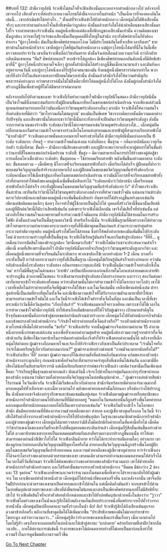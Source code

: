 ##บทที่ 132: ฝ่ามือวายุอัสนี
จ้าวเฟิงไม่สนใจที่จะฟังเสียงนั้นและออกจากตำหนักกลวงไป หลังจากที่เขาจากไป เสียงหัวเราะที่ส่อประกายความโกรธก็ดังขึ้นจากภายในตำหนัก
“เป็นเด็กเวรที่จองหองอันใดเช่นนี้... เขากล้าเมินข้าได้อย่างไร...”
ตั้งแต่ที่จ้าวเฟิงเข้าไปยังตำหนักกลวง เด็กหนุ่มไม่ได้ฟังเสียงนั้นจริงๆ และกระทำตามอำเภอใจในสิ่งที่เขาคิดว่าถูกต้อง ดังนั้นแล้วเขาจึงไม่ได้นำคำเตือนของเสียงนั้นมาใส่ใจ
จากสายตาของจ้าวเฟิงนั้น คนผู้หนึ่งเพียงแค่ต้องเชื่อฟังกฎของเสียงนั้นเท่านั้น
ความคิดของเขานั้นถูกต้อง ทว่าเขาไม่รู้ว่าเจ้าของเสียงนั้นเป็นบุคคลที่ยิ่งใหญ่ในสำนัก กระทั่งศิษย์สายในก็ยังต้องยำเกรง
“ผู้อาวุโสหนึ่ง มันเป็นเพียงศิษย์สายนอกโง่งม ไม่มีประโยชน์อันใดที่จะเสียเวลากับเขา” ชายชราด้านในตำหนักหัวเราะ
เขาคือผู้อาวุโสที่คุ้มกันตำหนักกลวง แต่ผู้อาวุโสหนึ่งได้มาที่นี่ในวันนี้เพื่อตรวจสอบประจำวัน เขาเห็นจ้าวเฟิงเลือกวิชาอันตราย ดังนั้นจึงเอ่ยเตือนด้วยความหวังดี ทว่าอีกฝ่ายกลับเมินเขาแทน
“หืม? ศิษย์สายนอก? หากข้าจำได้ถูกต้อง มีเพียงศิษย์สายนอกอันดับหนึ่งที่มีสิทธิเข้ามาที่นี่”
ผู้อาวุโสหนึ่งประหลาดใจเล็กๆ
ผู้ก่อตั้งสำนักนั้นได้สร้างกฎนี้ขึ้นเมื่อนานามาแล้ว และมันยังคงอยู่ตราบจนวันนี้ และผู้อาวุโสหนึ่งเองก็รับรู้ถึงเจตนาของมัน
ยิ่งคนผู้หนึ่งมีพรสวรรค์มากเท่าใด พวกเขาก็ยิ่งก้าวไปในเส้นทางแห่งการฝึกตนได้มากเท่านั้น ดังนั้นแล้วสำนักจึงได้ให้ความสำคัญกับพรสวรรค์อย่างมาก ทว่าพรสวรรค์นั้นไม่ใช่สิ่งเดียวที่ทำให้คนผู้หนึ่งไปได้ไกล ดังนั้นผู้ก่อตั้งสำนักจึงได้สร้างกฎนี้ขึ้นเพื่อช่วยผู้ที่ไม่ได้มีพรสวรรค์มากมาย

หลังจากกลับไปยังสวนของเขา จ้าวเฟิงก็เริ่มทำความเข้าใจฝ่ามือวายุอัสนีในสมอง
ฝ่ามือวายุอัสนีนั้นเป็นวิชาโจมตีซึ่งเหมาะสมกับกระทั่งผู้ฝึกตนขั้นนภาที่หกในขอบเขตก่อกำเนิดปราณ จากเพียงแค่ส่วนนี้ ทุกคนย่อมสามารถบอกได้ว่ามันเหนือกว่าวิชามนุษย์ระดับกลางอื่นๆ มากนัก จ้าวเฟิงได้ให้ความสนใจกับคำอธิบายที่มีคำว่า ‘วิชาโบราณอันไม่สมบูรณ์’ ของมันเป็นพิเศษ
วิชาจากอดีตกาลนั้นมีความแตกต่างกับปัจจุบัน และเสียงชรานั้นได้บอกเขาว่าวิชานี้นั้นกระทั่งยากที่จะฝึกฝนกว่าวิชามนุษย์ระดับสูง ดังนั้นจากการคำนวณของจ้าวเฟิง ระดับของวิชานี้ไม่อาจธรรมดาเช่นวิชามนุษย์ระดับกลางได้...
เด็กหนุ่มปิดเปลือกตาและเริ่มทำความเข้าใจภาพจากร่างเล็กในโลกแห่งสายลมและสายฟ้าผู้ที่สามารถเรียกสายฟ้าได้
“น่ากลัวนัก!”
จ้าวเฟิงมองภาพนั้นและถอนหายใจอย่างช่วยไม่ได้
ฝ่ามือวายุอัสนีนั้นแบ่งออกเป็น 6 ระดับ
ระดับแรก: เรียนรู้ – ทำความเข้าใจพลังแห่งลม
ระดับที่สอง: พื้นฐาน – กลิ่นอายอัสนีและวายุเริ่มก่อตัว
ระดับที่สาม: ขั้นต่ำ – ฝ่ามืออาจมีเสียงของสายฟ้า และผู้ฝึกจะพบว่ายากที่จะหาผู้ต่อกรได้ในขั้นต่ำกว่านภาที่สี่ในขอบเขตก่อกำเนิดปราณ
ระดับสี่: ขั้นสูง – มีความสามารถในการทำให้ร่างของคู่ต่อสู้ชา การเคลื่อนไหวเชื่องช้าลง
ระดับห้า: ขั้นสุดยอด – ใช้สายลมเรียกสายฟ้า พลังเพิ่มขึ้นอย่างมหาศาล
ระดับหก: ขั้นหลอมรวม – เมื่อมีพายุ มีโอกาสที่จะเรียกเมฆสายฟ้าทั้งเก้า เมื่อเรียกได้สำเร็จ ผู้ฝึกตนที่ต่ำกว่าขอบเขตจิตวิญญาณที่แท้จริงจะสลายหายไป และผู้ฝึกตนในขอบเขตจิตวิญญาณที่แท้จริงต้องกังวล
ระดับหกนั้นควรใช้เมื่อเข้าสู่นภาที่หกในขอบเขตก่อกำเนิดปราณ ทว่ามันมีโอกาสที่จะเรียกเมฆสายฟ้าทั้งเก้าที่สามารถทำให้พลังของคนผู้หนึ่งเพิ่มขึ้นนับสิบเท่าได้
“ระดับหกนับว่าวิปลาสนัก เมื่อเรียกเมฆสายฟ้าทั้งเก้าได้สำเร็จ กระทั่งผู้ฝึกตนในขอบเขตจิตวิญญาณที่แท้จริงยังต้องระวัง”
หัวใจของจ้าวเฟิงสั่นสะท้าน
เขายืนยันว่าวิชานี้ไม่ใช่วิชามนุษย์ระดับกลางหลังจากที่ทำความเข้าใจมัน
แน่นอนว่าแม้ระดับหกจะวิปลาสนักและพลังของคนผู้หนึ่งจะเพิ่มขึ้นนับสิบเท่า อันตรายก็ได้ปรากฏขึ้นอย่างมากเช่นกัน เพียงแค่ข้อผิดพลาดเล็กๆ น้อยๆ ก็อาจทำให้ผู้ใช้กลายเป็นฝุ่นไปได้
บุคคลที่สร้างวิชานี้ขึ้นมานั้นเสียสติ และผู้ที่ฝึกฝนวิชานี้ก็นับว่าเสียสติเช่นกัน แต่เพราะจ้าวเฟิงได้เลือกมัน เขาจึงไม่เสียใจที่ทำเช่นนั้น แต่เขากลับให้ความสนใจและพยายามที่จะทำความเข้าใจมันแทน
ฝ่ามือวายุอัสนีนั้นใช้สายลมในการสร้างไฟฟ้า ดังนั้นแล้วลมจึงเป็นพื้นฐานของวิชานี้
สำหรับเรื่องนี้นั้น จ้าวเฟิงมีพื้นฐานที่ดีเพราะเขาได้ทำความเข้าใจสามกระบวนท่าแรกของกระบวนท่าวายุทั้งสี่ซึ่งมีธาตุลมเป็นแก่นแท้
ส่วนกระบวนท่าสุดท้าย กระบวนท่าตัดวายุเพลิง คนผู้หนึ่งสร้างไฟโดยใช้สายลม ซึ่งทำให้พลังทำลายของมันเพิ่มขึ้นไปยังระดับใหม่
ด้วยกระบวนท่าวายุทั้งสี่เป็นพื้นฐาน จ้าวเฟิงได้เรียนรู้มันสำเร็จและเริ่มเข้าสู่ระดับสอง
“ฮี่ฮี่ฮี่... ดูเหมือนว่าการตัดสินใจของข้าจะถูกต้อง วิชานี้เหมาะกับข้า”
จ้าวเฟิงไม่คิดว่าเขาจะประสบความสำเร็จเพียงนี้ ตามที่เสียงชรานั้นเอ่ยไว้ ฝ่ามือวายุอัสนีนั้นยากที่จะเรียนรู้กว่าวิชามนุษย์ระดับสูงบางวิชา และเมื่อคนผู้หนึ่งพยายามที่จะเรียนมันในระดับแรก พวกเขาต้องใช้เวลาอย่างน้อย 1-2 เดือน บางครั้งกระทั่งเป็นปี ทว่าด้วยกระบวนท่าวายุทั้งสี่เป็นพื้นฐาน เด็กหนุ่มได้เรียนรู้มันสำเร็จอย่างง่ายดาย ทว่ามันกลับช้าลงเมื่อถึงระดับสอง
ระดับสอง กลิ่นอายของวายุและอัสนี
จ้าวเฟิงนั้นมีความเข้าใจอย่างลึกซึ้งใน ‘ลม’ ทว่าไม่มีพื้นฐานในด้านของ ‘สายฟ้า’
เขาปิดเปลือกตาลงก่อนที่ภาพในโลกแห่งสายลมและสายฟ้าจะปรากฏขึ้น
ด้วยภาพนี้ในสมอง จ้าวเฟิงสามารถเข้าสู่ระดับสองได้อย่างง่ายดาย และราวๆ สองวันต่อมาเขาก็แทบจะเข้าใจระดับสองทั้งหมด ทว่าระดับสามนั้นไม่อาจทำความเข้าใจได้ในระยะเวลาใกล้ๆ
เขาใช้เวลาที่เหลือในตำราค่ายกลทั้งเจ็ดที่ผู้เฒ่าจางได้ให้เขา และในเจ็ดเล่มนั้น เหลือเพียงแค่หนึ่งเล่ม
ตำราสุดท้ายนี้เป็นเล่มที่ยากที่สุดในทั้งเจ็ด และมีเพียงความเข้าใจที่ได้รับจากภาพมัจฉามายาที่ทำให้เขาสามารถทำความเข้าใจมันได้ และในวันนี้จ้าวเฟิงได้เข้าใจตำราทั้งเจ็ดในที่สุด
และมันเป็นเวลานี้ที่เขาตระหนักว่าวันนี้คือวันสุดท้าย
“เกือบไปแล้ว!”
จ้าวเฟิงพ่นลมหายใจยาวเหยียด เพราะเขาได้ใช้เวลาในการทำความเข้าใจฝ่ามือวายุอัสนี ทำให้เขาเกือบลืมข้อตกลงที่ให้ไว้กับผู้เฒ่าจาง
เป้าหมายสำคัญในปัจจุบันของเขานั้นคือการเข้าสู่ขอบเขตก่อกำนิดปราณด้วยร่างกาย
เด็กหนุ่มวิ่งไปยังตำหนักภารกิจสำนักและเข้าพบรองหัวหน้าตำหนักจาง
“เจ้าเข้าใจตำราค่ายกลทั้งเจ็ดแล้วหรือ?” รองหัวหน้าตำหนักจางเอ่ยด้วยใบหน้าที่เต็มไปด้วยรอยยิ้ม
“ขอรับ”
จ้าวเฟิงเอ่ยรับ
จากนั้นผู้เฒ่าจางจึงเอ่ยถามคำถาม 15 คำถาม หนึ่งยากหนึ่งง่ายของแต่ล่ะเล่ม และเพื่อที่จะตอบคำถามสุดท้าย คนผู้หนึ่งต้องรวมความรู้จากตำราทั้งเจ็ดเข้าด้วยกัน มีเพียงใช้ดวงตาซ้ายในการคิดอย่างต่อเนื่องจึงทำให้จ้าวเฟิงตอบคำถามนั้นได้
หลังจากที่เด็กหนุ่มให้คำตอบ ผู้เฒ่าจางก็ถอนหายใจและจ้องไปยังจ้าวเฟิงราวกับเขาเป็นสัตว์ประหลาด
“เจ้ามั่นใจหรือว่าเจ้าไม่เคยเรียนรู้เกี่ยวกับค่ายกลมาก่อน?” ผู้เฒ่าจางเอ่ยอย่างพ่ายแพ้
“ภาพมัจฉามายานับหรือไม่?”
จ้าวเฟิงส่งเสียง ‘ฮี่ฮี่’ ออกมา ผู้เฒ่ากวนเองก็ได้เอ่ยถามสิ่งที่คล้ายคลึงกันมาก่อน
แก้มของรองหัวหน้าตำหนักจางกระตุกเล็กๆ ก่อนหน้าเขาคืออัจฉริยะที่สามารถจดจำทุกสิ่งที่เขาเห็นได้เช่นกัน และเขามีชื่อเสียงไม่น้อยในสิบสามจักรวรรดิ แต่เมื่อเทียบกับพรสวรรค์ของจ้าวเฟิงแล้ว เขาคิดว่าเขานั้นเป็นเพียงแค่ขี้หมา
“เจ้าเรียนรู้พื้นฐานของค่ายกลแล้ว นับแต่วันนี้ เจ้าจะไปช่วยในการคุ้มกันและบำรุงรักษาค่ายกลของสำนัก แน่นอนว่ามันรวมทั้งค่ายกลกลั่นจิตวิญญาณในบ่อพันบุปผาด้วย...” ผู้เฒ่าจางเอ่ยด้วยสีหน้าไร้อารมณ์
ในวันเดียวกัน จ้าวเฟิงได้เริ่มข้องเกี่ยวกับค่ายกล สำนักจันทร์สลายมีค่ายกลจำนวนมากที่ครอบคลุมไปทั่วเทือกเขา และเมื่อเวลาผ่านไป พลังของค่ายกลเหล่านั้นก็อ่อนลง หรือช่องว่างได้ปรากฏขึ้น ดังนั้นพวกเขาจึงต้องบำรุงรักษาและซ่อมแซมมันอยู่เสมอ
จ้าวเฟิงติดตามผู้เฒ่าจางหรือสมาชิกของตำหนักภารกิจสำนักบางคนไปยังสถานที่ที่มีค่ายกลอยู่
“หมอกในวันทดสอบนั้นก็ถูกสร้างขึ้นโดยค่ายกล และเหตุผลที่ตำหนักยอดนภาลอยได้ก็เป็นเพราะค่ายกลเช่นกัน” จ้าวเฟิงเริ่มที่จะเข้าใจ
ในโลกของสำนัก มันมีหลายสถานที่ที่ต้องการความช่วยเหลือของยา ค่ายกล และผู้เชี่ยวชาญเครื่องกล
ในวันนี้ จ้าวเฟิงได้รับคำสั่งจากรองหัวหน้าตำหนักจางให้ไปยังบ่อพันบุปผา ในฐานะของสมาชิกตำหนักภารกิจสำนักและผู้ช่วยของผู้เฒ่าจาง เด็กหนุ่มได้มาตรวจสอบว่ามีสิ่งใดผิดปกติกับค่ายกลในที่แห่งนี้หรือไม่
เมื่อคิดว่าวิชากำแพงเงินของเขาเริ่มที่จะเข้าใกล้ขั้นสุดยอดของระดับเก้าแล้ว เด็กหนุ่มก็รู้สึกตื่นเต้นขึ้นอย่างช่วยไม่ได้
ดวงตาซ้ายของเขากลายเป็นแหลมคมพร้อมกับแสงสีครามบางเบาปรากฏขึ้นบนนั้น ทำให้เขาสามารถมองผ่านน้ำสีเขียวใสไปได้
จ้าวเฟิงกลืนน้ำลาย ทว่าไม่ได้กระทำการผลีผลามใดๆ
อย่างแรก เขาต้องดูก่อนว่าค่ายกลกลั่นจิตวิญญาณมีปัญหาใดหรือไม่ ค่ายกลกลั่นจิตวิญญาณนี้ถูกสร้างขึ้นโดยผู้ฝึกตนในขอบเขตจิตวิญญาณที่แท้จริงหลายคน และความช่วยเหลือของผู้เชี่ยวชาญค่ายกล ทว่าจ้าวเฟิงเองก็ได้จดจำโครงร่างของค่ายกลด้วยสายตาของเขา เขาคนเดียวสามารถทำงานของคนหลายคนให้สำเร็จได้
ในเวลาไม่กี่วันที่ผ่านมา จ้าวเฟิงได้ค้นพบช่องว่างของค่ายกลของสำนักจำนวนมาก เขาได้ช่วยเหลือตำหนักภารกิจสำนักอย่างมาก และได้รับคำชื่นชมจากรองหัวหน้าตำหนักจาง
“หืมมม มีช่องว่าง 2 ช่องและ 13 จุดอ่อน”
จ้าวเฟิงผงกศีรษะและจดจำจำนวนลงในสมองเพื่อที่เขาจะได้รายงานกลับไปยังผู้เฒ่าจาง
ในเวลาเพียงแค่ทำน้ำชาหนึ่งถ้วย เด็กหนุ่มก็ได้ทำหน้าที่ของเขาเสร็จสิ้น และหลังจากนั้น เขาจึงเลียริมฝีปากก่อนจะนำตราของเขามาเปิดค่ายกลและเข้าไปด้านใน แต่เมื่อคิดถึงมันแล้ว หากเขาเข้าไปด้านในบ่อพันบุปผาด้วยตราของเขา เสียงที่ดังขึ้นย่อมไม่น้อยและเขาเป็นเพียงศิษย์สายนอกที่ไม่มีสิทธิที่จะเข้าไป
จ้าวเฟิงตัดสินใจที่จะทำตัวต้อยต่ำอีกหน่อยและเข้าไปยังบ่อพันบุปผาด้วยหนึ่งในช่องว่าง
“วู้ววว”
จ้าวเฟิงชโลมร่างของเขาในน้ำและรู้สึกได้ถึงพลังงานเย็นเยียบประการหนึ่งที่แพร่กระจายไปทั่วร่างจากสายน้ำนั้น
เด็กหนุ่มปิดเปลือกตาและจมทั้งร่างลงในน้ำ
ตึก! ตึก!
จ้าวเฟิงรู้สึกได้ถึงเสียงเต้นตุบจากดวงตาซ้ายอีกครั้ง พลังงานที่เขาดูดซึมได้ได้เพิ่มมากขึ้น
“ประสิทธิภาพของมันไม่มากเท่ายาชำระไขกระดูก แต่ว่ายาวนานกว่า...”
เด็กหนุ่มรู้สึกว่าร่างกายของเขาแข็งแกร่งขึ้นเรื่อยๆ เมื่อเวลาผ่านไป โดยไม่รู้ตัว เขาเกือบจะเผลอหลับในบ่อน้ำและได้เข้าสู่สถานะ ‘แกล้งตาย’ คล้ายกับยามที่เขาฝึกวิชากลืนวนาลัย...
ภายใต้สถานการณ์เช่นนี้ ร่างกายของเขาได้ผ่อนคลายอย่างที่ไม่เคยเป็นมาก่อนซึ่งทำให้ความเร็วในการดูดซึมพลังงานรวดเร็วขึ้น



[Go To Next Chapter]( ./133.md)